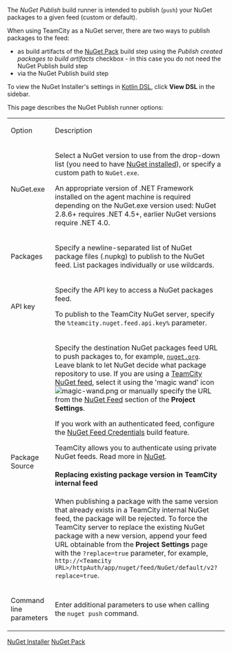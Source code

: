 [//]: # (title: NuGet Publish)
[//]: # (auxiliary-id: NuGet Publish)

The _NuGet Publish_ build runner is intended to publish (`push`) your NuGet packages to a given feed (custom or default).

<tip>

When using TeamCity as a NuGet server, there are two ways to publish packages to the feed:
* as build artifacts of the [NuGet Pack](nuget-pack.md) build step using the _Publish created packages to build artifacts_ checkbox \- in this case you do not need the NuGet Publish build step
* via the NuGet Publish build step
</tip>


<include src="nuget.md" include-id="nuget-OS"/>
 
<tip>

To view the NuGet Installer's settings in [Kotlin DSL](kotlin-dsl.md), click __View DSL__ in the sidebar.

</tip>

This page describes the NuGet Publish runner options:

<table><tr>

<td>

Option


</td>

<td>

Description


</td></tr><tr>

<td>

NuGet.exe


</td>

<td>

Select a NuGet version to use from the drop\-down list (you need to have [NuGet installed](nuget.md)), or specify a custom path to `NuGet.exe`.

<note>

An appropriate version of .NET Framework installed on the agent machine is required depending on the NuGet.exe version used: NuGet 2.8.6\+ requires .NET 4.5\+, earlier NuGet versions require .NET 4.0.
</note>


</td></tr><tr>

<td>

Packages


</td>

<td>

Specify a newline\-separated list of NuGet package files (.nupkg) to publish to the NuGet feed. List packages individually or use wildcards.


</td></tr><tr>

<td>

API key


</td>

<td>

Specify the API key to access a NuGet packages feed.

To publish to the TeamCity NuGet server, specify the `%teamcity.nuget.feed.api.key%` parameter.


</td></tr><tr>

<td>

Package Source


</td>

<td>

Specify the destination NuGet packages feed URL to push packages to, for example, [`nuget.org`](http://nuget.org). Leave blank to let NuGet decide what package repository to use. If you are using a [TeamCity NuGet feed](using-teamcity-as-nuget-feed.md), select it using the 'magic wand' icon ![magic-wand.png](magic-wand.png) or manually specify the URL from the [NuGet Feed](using-teamcity-as-nuget-feed.md) section of the __Project Settings__.

If you work with an authenticated feed, configure the [NuGet Feed Credentials](nuget-feed-credentials.md) build feature.   

TeamCity allows you to authenticate using private NuGet feeds. Read more in [NuGet](nuget.md#Authentication+in+private+NuGet+Feeds).

#### Replacing existing package version in TeamCity internal feed

When publishing a package with the same version that already exists in a TeamCity internal NuGet feed, the package will be rejected. To force the TeamCity server to replace the existing NuGet package with a new version, append your feed URL obtainable from the __Project Settings__ page with the `?replace=true` parameter, for example, `http://<Teamcity URL>/httpAuth/app/nuget/feed/NuGet/default/v2?replace=true`.


</td></tr><tr>

<td>

Command line parameters

</td>

<td>

Enter additional parameters to use when calling the `nuget push` command.

</td></tr></table>

 <seealso>
        <category ref="admin-guide">
            <a href="nuget-installer.md">NuGet Installer</a>
            <a href="nuget-pack.md">NuGet Pack</a>
        </category>
</seealso>